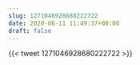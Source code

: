 ```yaml
---
slug: 1271046928680222722
date: 2020-06-11 11:49:37+00:00
draft: false
---
```


{{< tweet 1271046928680222722 >}}
